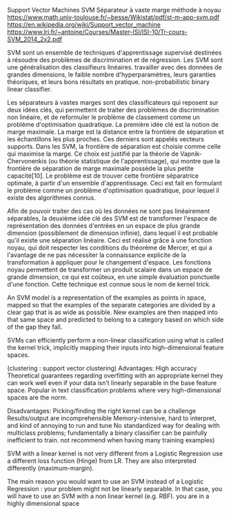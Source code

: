 Support Vector Machines SVM
Séparateur à vaste marge
méthode à noyau
https://www.math.univ-toulouse.fr/~besse/Wikistat/pdf/st-m-app-svm.pdf
https://en.wikipedia.org/wiki/Support_vector_machine
https://www.lri.fr/~antoine/Courses/Master-ISI/ISI-10/Tr-cours-SVM_2014_2x2.pdf
 
SVM sont un ensemble de techniques d'apprentissage supervisé destinées à résoudre des problèmes de discrimination et de régression. 
Les SVM sont une généralisation des classifieurs linéaires.
travailler avec des données de grandes dimensions, le faible nombre d'hyperparamètres, leurs garanties théoriques, et leurs bons résultats en pratique.
non-probabilistic binary linear classifier.
 
Les séparateurs à vastes marges sont des classificateurs qui reposent sur deux idées clés, qui permettent de traiter des problèmes de discrimination non linéaire, et de reformuler le problème de classement comme un problème d'optimisation quadratique.
La première idée clé est la notion de marge maximale. La marge est la distance entre la frontière de séparation et les échantillons les plus proches. Ces derniers sont appelés vecteurs supports. Dans les SVM, la frontière de séparation est choisie comme celle qui maximise la marge. Ce choix est justifié par la théorie de Vapnik-Chervonenkis (ou théorie statistique de l'apprentissage), qui montre que la frontière de séparation de marge maximale possède la plus petite capacité[10]. Le problème est de trouver cette frontière séparatrice optimale, à partir d'un ensemble d'apprentissage. Ceci est fait en formulant le problème comme un problème d'optimisation quadratique, pour lequel il existe des algorithmes connus.

Afin de pouvoir traiter des cas où les données ne sont pas linéairement séparables, la deuxième idée clé des SVM est de transformer l'espace de représentation des données d'entrées en un espace de plus grande dimension (possiblement de dimension infinie), dans lequel il est probable qu'il existe une séparation linéaire. Ceci est réalisé grâce à une fonction noyau, qui doit respecter les conditions du théorème de Mercer, et qui a l'avantage de ne pas nécessiter la connaissance explicite de la transformation à appliquer pour le changement d'espace. Les fonctions noyau permettent de transformer un produit scalaire dans un espace de grande dimension, ce qui est coûteux, en une simple évaluation ponctuelle d'une fonction. Cette technique est connue sous le nom de kernel trick.

An SVM model is a representation of the examples as points in space, mapped so that the examples of the separate categories are divided by a clear gap that is as wide as possible. New examples are then mapped into that same space and predicted to belong to a category based on which side of the gap they fall.
 
SVMs can efficiently perform a non-linear classification using what is called the kernel trick, implicitly mapping their inputs into high-dimensional feature spaces.
 
(clustering : support vector clustering)
Advantages:
High accuracy
Theoretical guarantees regarding overfitting
with an appropriate kernel they can work well even if your data isn’t linearly separable in the base feature space.
Popular in text classification problems where very high-dimensional spaces are the norm.
 
Disadvantages:
Picking/finding the right kernel can be a challenge
Results/output are incomprehensible
Memory-intensive, hard to interpret, and kind of annoying to run and tune
No standardized way for dealing with multiclass problems; fundamentally a binary classifier
can be painfully inefficient to train. not recommend when having many training examples)
 
 
SVM with a linear kernel is not very different from a Logistic Regression
use a different loss function (Hinge) from LR.
They are also interpreted differently (maximum-margin).
 
The main reason you would want to use an SVM instead of a Logistic Regression :
your problem might not be linearly separable. In that case, you will have to use an SVM with a non linear kernel (e.g. RBF).
you are in a highly dimensional space
